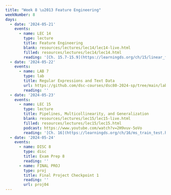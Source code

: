 ```yaml
---
title: "Week 8 \u2013 Feature Engineering"
weekNumber: 8
days:
  - date: '2024-05-21'
    events:
      - name: LEC 14
        type: lecture
        title: Feature Engineering
        blank: resources/lectures/lec14/lec14-live.html
        filled: resources/lectures/lec14/lec14.html
        reading: '[Ch. 15.7-15.9](https://learningds.org/ch/15/linear_feature_eng.html)'
  - date: '2024-05-22'
    events:
      - name: LAB 7
        type: lab
        title: Regular Expressions and Text Data
        url: https://github.com/dsc-courses/dsc80-2024-sp/tree/main/labs/lab07
        reading: ''
  - date: '2024-05-23'
    events:
      - name: LEC 15
        type: lecture
        title: Pipelines, Multicollinearity, and Generalization
        blank: resources/lectures/lec15/lec15-live.html
        filled: resources/lectures/lec15/lec15.html
        podcast: https://www.youtube.com/watch?v=2H9vuv-5oVo
        reading: '[Ch. 16](https://learningds.org/ch/16/ms_train_test.html), [17.6](https://learningds.org/ch/17/inf_pred_gen_prob.html)'
  - date: '2024-05-24'
    events:
      - name: DISC 8
        type: disc
        title: Exam Prep 8
        reading: ''
      - name: FINAL PROJ
        type: proj
        title: Final Project Checkpoint 1
        reading: ''
        url: proj04
---
```

